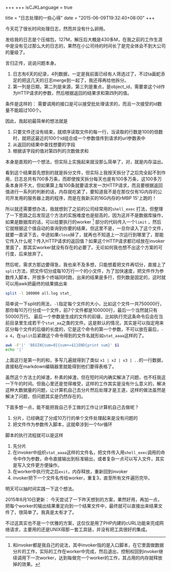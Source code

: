 +++
+++
isCJKLanguage = true

title  = "日志处理的一些心得"
date = "2015-06-09T19:32:40+08:00"
+++

今天花了很长时间处理日志，然而并没有什么卵用。

发给我的日志是个压缩包，127M，解压后大概是430多M，在我之前的工作生涯中是没有见过那么大的日志的，果然在小公司待的时间长了是完全体会不到大公司的量级了。

言归正传，说说问题本身。

1. 日志有6天的纪录，4列数据，一定是我前面已经有人筛选过了，不过ta画蛇添足的把这几天的日志merge到一起了，我还得再给他拆分。
2. 第一列是日期，第二列是来源，第三列是重点，是object_id，需要拿这个id作为HTTP请求的参数，然后根据返回的结果求和第四列的值。

条件是这样的：
需要调用的接口是可以接受批处理请求的，而且一次接受的id数量不能超过100个。

因此，我起初最简单的想法就是

1. 只要文件还没有结束，就顺序读取文件的每一行，当读取的行数是100的倍数时，就把这最近的100个id组合成一个参数值传到请求的url参数表中
2. 从返回的结果中查找想要的字段
3. 根据该字段的值对第四列的次数做求和

本身是直观的一个想法，但实际上实施起来就没那么简单了，对，就是内存溢出。

看到这个结果首先想到的就是拆分文件，但实际上我按天拆分了之后完全起不到作用，日志总共有700多万条，而即使按天拆分每天也是有100多万条，这100多万条本身并不大，但如果算上每100条就要请求发一次HTTP请求，而且要根据返回值进行一系列的判断的话，内存就吃紧了，要知道我不是在那仅仅有1G内存的公司开发用的服务器上跑的程序，而是在我新买的16G内存的rMBP 15'上跑的！

所以就还需要想办法，我就想到了之前的公司经常用的`shell_exec` 打法，但整理了一下思路之后发现这个方法的实施难度也是挺高的，因为这并不是数据库操作，如果是数据库的话，可以给要执行的worker [^worker] 部分的代码传入一个`limit` ，然后它就根据这个值自动的查询到你要的结果，但这里不是，一旦你读入了这个文件，就要一直读下去，中途如果`close`掉了，就再也不知道上一次运行到哪里了，那能它传入什么呢？传入HTTP请求的返回值？如果这个HTTP请求都已经放在invoker里面了，那其实worker就没有存在的必要了。无论如何我也想不出这个方案的可行度，后来放弃了。

然后呢，需求方那边要得急，我也来不及多想，只能想着把文件再切分，直接上了`split`方法，把文件切分成每10万行一个的小文件，为了加快速度，把文件作为参数传入脚本，开很多个终端同时跑，出来的结果是多行，但列数是固定的，这时就可以用awk把最终的结果搞出来

```sh
split -l 100000 all.log stat_
```

简单说一下split的用法，`-l`指定每个文件的大小，比如这个文件一共750000行，那你每10万行分成一个文件，前7个文件都是100000行，最后一个当然就只有50000万行。
最后一个参数是生成的文件的前缀，比如执行完这条命令后会在当前目录里生成若干个`stat_aa`之类的文件。这是默认的情况，其实是可以指定用来区分每个文件的后缀的长度的，它是这个命令的第一个参数，不可以放在最后，`-a 4`，在`split`后紧跟这个命令得到的文件名就形如`stat_aaaa`这样的了。

```sh
awk -F'|' 'BEGIN{sum=0}{sum+=$1}END{print sum}' $1
echo '|'
```

上面这行是第一列的和，多写几遍就得到了类似
`x1 | x2 | x3 | ..`的一行数据，直接粘在markdown编辑器里就能得到他们要得表格了。

虽然这个方法土的掉渣，朴素的掉渣，但在短时间内确实解决了问题，也不枉我这一下午的时间。但我心里还是觉得难受，这样的工作其实是没有什么意义的，解决这种大数据量的问题，让计算机自己去分片然后处理才是王道，这样的做法虽然是解决了问题，但问题其实是仍然存在的。

下面多想一点，能不能把我自己手工做的工作让计算机自己去做呢？

1. 分片，已经确定了分成10万行的单个文件处理起来是没有问题的
2. 把文件作为参数传入脚本，这就牵涉到一个for循环

脚本的执行流程就可以是这样

1. 先分片
2. 在invoker中组织`stat_aaaa`这样的文件名，把文件传入用`shell_exec`调用的命令中作为参数，命令直接输出到标准输出，或者复杂一点可以写入文件，其实是写入文件更方便操作。
3. 在worker中执行完之后`exit`，内存释放，重新回到invoker
4. invoker把下一个文件名传给worker，重复3，直至所有文件遍历完毕。

明天可以抽时间实践一下这个想法。

2015年6月10日更新：
今天尝试了一下昨天想到的方案，果然好用，再加一点，把每个worker的输出结果重定向到一个结果文件中，最终就可以直接出来结果文件了，很简单了。我真是太有才了。

不过这其实也不是一个优雅的方案，这仅仅是用了PHP内建的cURL功能来完成网络请求，主要用的还是UNIX得那一套工具链，并没有把工具很好的集成。

[^worker]: 和invoker都是我自己的说法，其中invoker指的是入口脚本，在它里面做数据分片的工作，实际的工作在worker中完成，然后退出，控制权回到invoker继续调用下一次worker，达到每做完一个worker的工作，其占用的内存就释放掉的效果。
